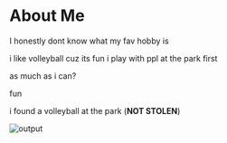 # About Me

I honestly dont know what my fav hobby is

i like volleyball cuz its fun i play with ppl at the park first

as much as i can?

fun

i found a volleyball at the park (**NOT STOLEN**)

![output](https://github.com/user-attachments/assets/f3122c7e-1033-41e1-9b72-6f2bdd64ea94)
